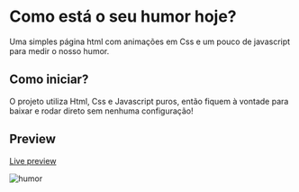 # Como está o seu humor hoje?

Uma simples página html com animações em Css e um pouco de javascript para medir o nosso humor.

## Como iniciar?

O projeto utiliza Html, Css e Javascript puros, então fiquem à vontade para baixar e rodar direto sem nenhuma configuração!

## Preview

[Live preview](https://seu-humor-hoje.vercel.app/)

![humor](https://user-images.githubusercontent.com/50507358/125203547-29696980-e24f-11eb-86f9-41a4fab6252c.gif)
